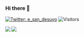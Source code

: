 ### Hi there 👋

[![Twitter: e_san_desuyo](https://img.shields.io/twitter/follow/e_san_desuyo?style=social)](https://twitter.com/e_san_desuyo)
![Visitors](https://visitor-badge.glitch.me/badge?page_id=i-am-ethan&left_color=gray&right_color=blue)
 
 
<a href="https://github.com/anuraghazra/github-readme-stats">
  <img align="left" src=https://github-readme-stats.vercel.app/api?username=i-am-ethan&count_private=true&show_icons=true&theme=nightowl />
</a>

<a href="https://github.com/anuraghazra/github-readme-stats">
  <img align="left" src="https://github-readme-stats.vercel.app/api/top-langs/?username=i-am-ethan&layout=compact&theme=nightowl" />
</a>


<!--
**i-am-ethan/i-am-ethan** is a ✨ _special_ ✨ repository because its `README.md` (this file) appears on your GitHub profile.

Here are some ideas to get you started:

- 🔭 I’m currently working on ...
- 🌱 I’m currently learning ...
- 👯 I’m looking to collaborate on ...
- 🤔 I’m looking for help with ...
- 💬 Ask me about ...
- 📫 How to reach me: ...
- 😄 Pronouns: ...
- ⚡ Fun fact: ...
-->
